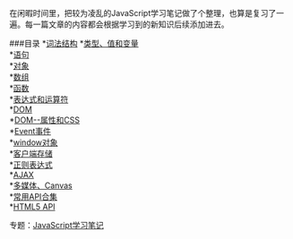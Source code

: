 在闲暇时间里，把较为凌乱的JavaScript学习笔记做了个整理，也算是复习了一遍。每一篇文章的内容都会根据学习到的新知识后续添加进去。  

###目录
*[词法结构](http://ghmagical.com/article/page/id/5H9adupu2pDY) 
*[类型、值和变量](http://ghmagical.com/article/page/id/og0mpJRXGOgV)  
*[语句](http://ghmagical.com/article/page/id/06j8ES9CNhPJ)  
*[对象](http://ghmagical.com/article/page/id/XaoliaYIxPDO)  
*[数组](http://ghmagical.com/article/page/id/vugKkU3dmkBZ)  
*[函数](http://ghmagical.com/article/page/id/8BFxfw3RBl2K)  
*[表达式和运算符](http://ghmagical.com/article/page/id/c2CAWn8IfXuu)  
*[DOM](http://ghmagical.com/article/page/id/GvD2m8OyXANL)  
*[DOM--属性和CSS](http://ghmagical.com/article/page/id/YNuxkrNdFWGI)  
*[Event事件](http://ghmagical.com/article/page/id/nXCnaSLsuyWd)  
*[window对象](http://ghmagical.com/article/page/id/hpAppnCWwgrS)  
*[客户端存储](http://ghmagical.com/article/page/id/TJgPe0FnmuZK)  
*[正则表达式](http://ghmagical.com/article/page/id/rpqGP0bDPHsR)  
*[AJAX](http://ghmagical.com/article/page/id/9ptUwITikpga)  
*[多媒体、Canvas](http://ghmagical.com/article/page/id/pQrTZwinHnJi)  
*[常用API合集](http://ghmagical.com/article/page/id/RSff73hVI5UN)  
*[HTML5 API](http://ghmagical.com/article/page/id/MwhiA0lDfgPF)  

专题：[JavaScript学习笔记](http://ghmagical.com/subject/page/id/ZH0eVCJH3BgU)
